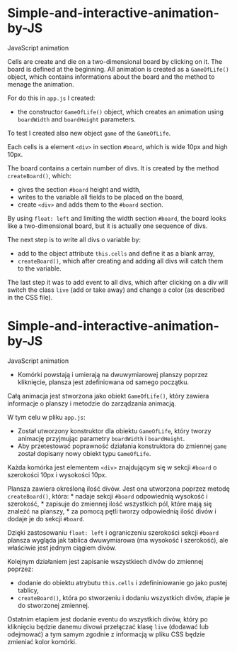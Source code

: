 # Simple-and-interactive-animation-by-JS

JavaScript animation 

Cells are create and die on a two-dimensional board by clicking on it. The board is defined at the beginning.
All animation is created as a `GameOfLife()` object, which contains informations about the board
and the method to menage the animation.

For do this in `app.js` I created:

- the constructor `GameOfLife()` object, which creates an animation using  `boardWidth` and `boardHeight` parameters.

To test I created also new object `game` of the `GameOfLife`.

Each cells is a element `<div>` in section `#board`, which is wide 10px and high 10px.

The board contains a certain number of divs. It is created by the method `createBoard()`, which:
- gives the section `#board` height and width,
- writes to the variable all fields to be placed on the board,
- create `<div>` and adds them to the `#board` section.

By using `float: left` and limiting the width section `#board`, the board looks like a two-dimensional board, but it is actually one sequence of divs.

The next step is to write all divs o variable by:

- add to the object attribute `this.cells` and define it as a blank array,
- `createBoard()`, which after creating and adding all divs will catch them to the variable.

The last step it was to add event to all divs, which after clicking on a div will switch the class `live` (add or take away) and change a color (as described in the CSS file).

# Simple-and-interactive-animation-by-JS

JavaScript animation 

* Komórki powstają i umierają na dwuwymiarowej planszy poprzez kliknięcie, plansza jest zdefiniowana od samego początku.

Całą animacja jest stworzona jako obiekt `GameOfLife()`, który zawiera informacje o planszy i metodzie do zarządzania animacją. 

W tym celu w pliku `app.js`:

* Został utworzony konstruktor dla obiektu `GameOfLife`, który tworzy animację przyjmując parametry `boardWidth` i `boardHeight`. 
* Aby przetestować poprawność działania konstruktora do zmiennej `game` został dopisany nowy obiekt typu `GameOfLife`.

Każda komórka jest elementem `<div>` znajdującym się w sekcji `#board` o szerokości 10px i wysokości 10px. 

Plansza zawiera określoną ilość divów. Jest ona utworzona poprzez metodę `createBoard()`, która:
    * nadaje sekcji `#board` odpowiednią wysokość i szerokość,
    * zapisuje do zmiennej ilość wszystkich pól, które mają się znaleźć na planszy,
    * za pomocą pętli tworzy odpowiednią ilość divów i dodaje je do sekcji `#board`.

Dzięki zastosowaniu `float: left` i ograniczeniu szerokości sekcji `#board` plansza wygląda jak tablica dwuwymiarowa (ma wysokość i szerokość), ale właściwie jest jednym ciągiem divów. 

Kolejnym działaniem jest zapisanie wszystkiech divów do zmiennej poprzez:

* dodanie do obiektu atrybutu `this.cells` i zdefininiowanie go jako pustej tablicy,
* `createBoard()`, która po stworzeniu i dodaniu wszystkich divów, złapie je do stworzonej zmiennej.

Ostatnim etapiem jest dodanie eventu do wszystkich divów, który po kliknięciu będzie danemu divowi przełączać klasę `live` (dodawać lub odejmować) a tym samym zgodnie z informacją w pliku CSS będzie zmieniać kolor komórki.
